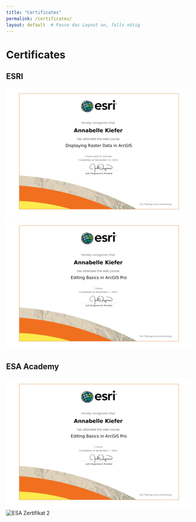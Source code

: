 ```yaml
---
title: "Certificates"
permalink: /certificates/
layout: default  # Passe das Layout an, falls nötig
---
```


<div class="certificate-page">

  <h1>Certificates</h1>

  <h2>ESRI</h2>
  <div class="certificate-gallery">
    <img src="/assets/images/Displaying Raster Data in ArcGIS_Certificate_11122024_page-0001.jpg" alt="ESRI Certificate 1">
    <img src="/assets/images/Editing Basics in ArcGIS Pro_Certificate_11072024_page-0001.jpg" alt="ESRI Certificate 2">
    <!-- Weitere ESRI-Zertifikatsbilder hier hinzufügen -->
  </div>

  <h2>ESA Academy</h2>
  <div class="certificate-gallery">
    <img src="/assets/images/Editing Basics in ArcGIS Pro_Certificate_11072024_page-0001.jpg" alt="ESA Zertifikat 1">
    <img src="/path/to/esa-certificate2.jpg" alt="ESA Zertifikat 2">
    <!-- Weitere ESA-Zertifikatsbilder hier hinzufügen -->
  </div>

</div>
